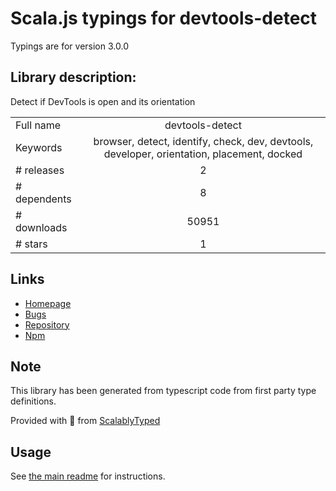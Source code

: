 
# Scala.js typings for devtools-detect

Typings are for version 3.0.0

## Library description:
Detect if DevTools is open and its orientation

|                    |                 |
| ------------------ | :-------------: |
| Full name          | devtools-detect |
| Keywords           | browser, detect, identify, check, dev, devtools, developer, orientation, placement, docked |
| # releases         | 2 |
| # dependents       | 8 |
| # downloads        | 50951 |
| # stars            | 1 |

## Links
- [Homepage](https://github.com/sindresorhus/devtools-detect#readme)
- [Bugs](https://github.com/sindresorhus/devtools-detect/issues)
- [Repository](https://github.com/sindresorhus/devtools-detect)
- [Npm](https://www.npmjs.com/package/devtools-detect)
    


## Note
This library has been generated from typescript code from first party type definitions.

Provided with :purple_heart: from [ScalablyTyped](https://github.com/oyvindberg/ScalablyTyped)

## Usage
See [the main readme](../../readme.md) for instructions.


